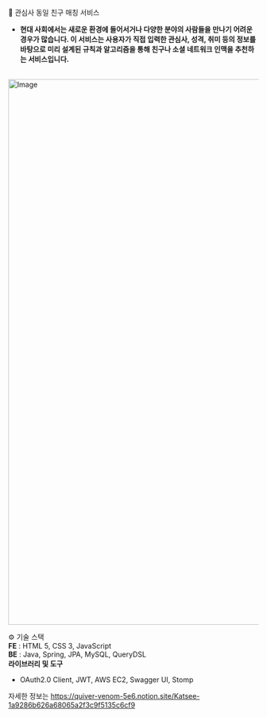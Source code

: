 👏 관심사 동일 친구 매칭 서비스
- **현대 사회에서는 새로운 환경에 들어서거나 다양한 분야의 사람들을 만나기 어려운 경우가 많습니다.
  이 서비스는 사용자가 직접 입력한 관심사, 성격, 취미 등의 정보를 바탕으로 미리 설계된 규칙과 알고리즘을 통해 친구나 소셜 네트워크 인맥을 추천하는 서비스입니다.**
<br>
<img width="1098" alt="Image" src="https://github.com/user-attachments/assets/a7e47a3d-0e64-4d18-b21d-93b295314709" />

⚙️ 기술 스택 <br>
**FE** : HTML 5, CSS 3, JavaScript <br>
**BE** : Java, Spring, JPA, MySQL, QueryDSL <br>
**라이브러리 및 도구** 
- OAuth2.0 Client, JWT, AWS EC2, Swagger UI, Stomp

자세한 정보는 https://quiver-venom-5e6.notion.site/Katsee-1a9286b626a68065a2f3c9f5135c6cf9
